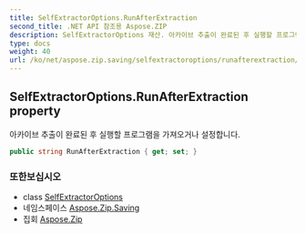 ```yaml
---
title: SelfExtractorOptions.RunAfterExtraction
second_title: .NET API 참조용 Aspose.ZIP
description: SelfExtractorOptions 재산. 아카이브 추출이 완료된 후 실행할 프로그램을 가져오거나 설정합니다.
type: docs
weight: 40
url: /ko/net/aspose.zip.saving/selfextractoroptions/runafterextraction/
---
```

## SelfExtractorOptions.RunAfterExtraction property

아카이브 추출이 완료된 후 실행할 프로그램을 가져오거나 설정합니다.

```csharp
public string RunAfterExtraction { get; set; }
```

### 또한보십시오

* class [SelfExtractorOptions](../)
* 네임스페이스 [Aspose.Zip.Saving](../../selfextractoroptions/)
* 집회 [Aspose.Zip](../../../)



